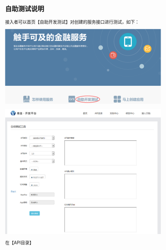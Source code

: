 ## 自助测试说明

接入者可以首页【自助开发测试】对创建的服务接口进行测试，如下：

![](/assets/自助开发测试.png)

![](/assets/自助开发测试2.png)

在【API目录】

